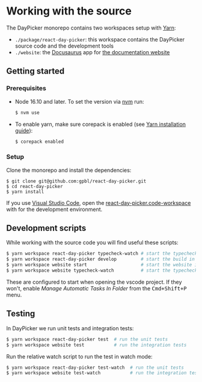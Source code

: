 # Working with the source

The DayPicker monorepo contains two workspaces setup with [Yarn](https://yarnpkg.com/features/workspaces):

- `./package/react-day-picker`: this workspace contains the DayPicker source code and the development tools
- `./website`: the [Docusaurus](http://v2.docusaurus.io) app for [the documentation website](http://react-day-picker-next.netlify.app)

## Getting started

### Prerequisites

- Node 16.10 and later. To set the version via [nvm](https://github.com/nvm-sh/nvm) run:
  ```bash
  $ nvm use
  ```
- To enable yarn, make sure corepack is enabled (see [Yarn installation guide](https://yarnpkg.com/getting-started/install)):
  ```bash
  $ corepack enabled
  ```

### Setup

Clone the monorepo and install the dependencies:

```
$ git clone git@github.com:gpbl/react-day-picker.git
$ cd react-day-picker
$ yarn install
```

If you use [Visual Studio Code](https://code.visualstudio.com/), open the [react-day-picker.code-workspace](https://github.com/gpbl/react-day-picker/blob/master/react-day-picker.code-workspace) with for the development environment.

## Development scripts

While working with the source code you will find useful these scripts:

```bash
$ yarn workspace react-day-picker typecheck-watch # start the typecheck in watch mode
$ yarn workspace react-day-picker develop         # start the build in watch mode
$ yarn workspace website start                    # start the website in watch mode
$ yarn workspace website typecheck-watch          # start the typecheck in watch mode for website
```

These are configured to start when opening the vscode project. If they won't, enable _Manage Automatic Tasks In Folder_ from the <kbd>Cmd+Shift+P</kbd> menu.

## Testing

In DayPicker we run unit tests and integration tests:

```bash
$ yarn workspace react-day-picker test  # run the unit tests
$ yarn workspace website test           # run the integration tests
```

Run the relative watch script to run the test in watch mode:

```bash
$ yarn workspace react-day-picker test-watch  # run the unit tests
$ yarn workspace website test-watch           # run the integration tests
```
